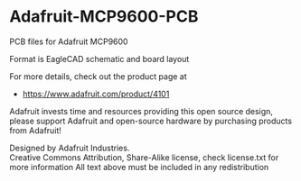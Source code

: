 # Adafruit-MCP9600-PCB
PCB files for Adafruit MCP9600

Format is EagleCAD schematic and board layout

For more details, check out the product page at

   * https://www.adafruit.com/product/4101

Adafruit invests time and resources providing this open source design, 
please support Adafruit and open-source hardware by purchasing 
products from Adafruit!

Designed by Adafruit Industries.  
Creative Commons Attribution, Share-Alike license, check license.txt for more information
All text above must be included in any redistribution

